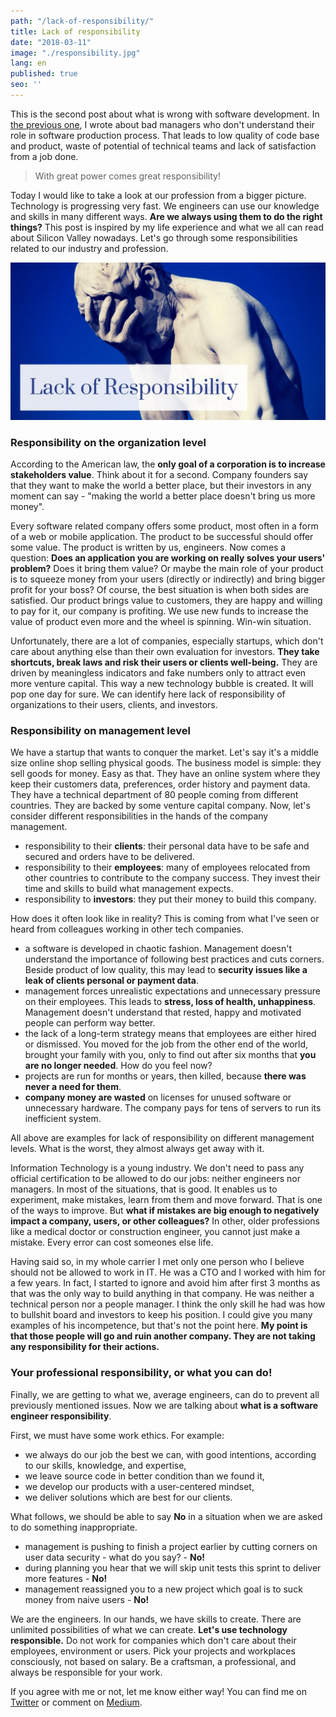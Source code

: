 ```yaml
---
path: "/lack-of-responsibility/"
title: Lack of responsibility
date: "2018-03-11"
image: "./responsibility.jpg"
lang: en
published: true
seo: ''
---
```


This is the second post about what is wrong with software development. In [the previous one](/what-is-wrong-with-software-development-management/), I wrote about bad managers who don't understand their role in software production process. That leads to low quality of code base and product, waste of potential of technical teams and lack of satisfaction from a job done.

> With great power comes great responsibility!

Today I would like to take a look at our profession from a bigger picture. Technology is progressing very fast. We engineers can use our knowledge and skills in many different ways. **Are we always using them to do the right things?** This post is inspired by my life experience and what we all can read about Silicon Valley nowadays. Let's go through some responsibilities related to our industry and profession.

![responsibility](./responsibility.jpg)

### Responsibility on the organization level

According to the American law, the **only goal of a corporation is to increase stakeholders value**. Think about it for a second. Company founders say that they want to make the world a better place, but their investors in any moment can say - "making the world a better place doesn't bring us more money".

Every software related company offers some product, most often in a form of a web or mobile application. The product to be successful should offer some value. The product is written by us, engineers. Now comes a question: **Does an application you are working on really solves your users' problem?** Does it bring them value? Or maybe the main role of your product is to squeeze money from your users (directly or indirectly) and bring bigger profit for your boss? Of course, the best situation is when both sides are satisfied. Our product brings value to customers, they are happy and willing to pay for it, our company is profiting. We use new funds to increase the value of product even more and the wheel is spinning. Win-win situation.

Unfortunately, there are a lot of companies, especially startups, which don't care about anything else than their own evaluation for investors. **They take shortcuts, break laws and risk their users or clients well-being.** They are driven by meaningless indicators and fake numbers only to attract even more venture capital. This way a new technology bubble is created. It will pop one day for sure. We can identify here lack of responsibility of organizations to their users, clients, and investors.

### Responsibility on management level

We have a startup that wants to conquer the market. Let's say it's a middle size online shop selling physical goods. The business model is simple: they sell goods for money. Easy as that. They have an online system where they keep their customers data, preferences, order history and payment data. They have a technical department of 80 people coming from different countries. They are backed by some venture capital company. Now, let's consider different responsibilities in the hands of the company management.

* responsibility to their **clients**: their personal data have to be safe and secured and orders have to be delivered.
* responsibility to their **employees**: many of employees relocated from other countries to contribute to the company success. They invest their time and skills to build what management expects.
* responsibility to **investors**: they put their money to build this company.

How does it often look like in reality? This is coming from what I've seen or heard from colleagues working in other tech companies.

* a software is developed in chaotic fashion. Management doesn't understand the importance of following best practices and cuts corners. Beside product of low quality, this may lead to **security issues like a leak of clients personal or payment data**.
* management forces unrealistic expectations and unnecessary pressure on their employees. This leads to **stress, loss of health, unhappiness**. Management doesn't understand that rested, happy and motivated people can perform way better.
* the lack of a long-term strategy means that employees are either hired or dismissed. You moved for the job from the other end of the world, brought your family with you, only to find out after six months that **you are no longer needed**. How do you feel now?
* projects are run for months or years, then killed, because **there was never a need for them**.
* **company money are wasted** on licenses for unused software or unnecessary hardware. The company pays for tens of servers to run its inefficient system.

All above are examples for lack of responsibility on different management levels. What is the worst, they almost always get away with it.

Information Technology is a young industry. We don't need to pass any official certification to be allowed to do our jobs: neither engineers nor managers. In most of the situations, that is good. It enables us to experiment, make mistakes, learn from them and move forward. That is one of the ways to improve. But **what if mistakes are big enough to negatively impact a company, users, or other colleagues?** In other, older professions like a medical doctor or construction engineer, you cannot just make a mistake. Every error can cost someones else life.

Having said so, in my whole carrier I met only one person who I believe should not be allowed to work in IT. He was a CTO and I worked with him for a few years. In fact, I started to ignore and avoid him after first 3 months as that was the only way to build anything in that company. He was neither a technical person nor a people manager. I think the only skill he had was how to bullshit board and investors to keep his position. I could give you many examples of his incompetence, but that's not the point here. **My point is that those people will go and ruin another company. They are not taking any responsibility for their actions.**

### Your professional responsibility, or what you can do!

Finally, we are getting to what we, average engineers, can do to prevent all previously mentioned issues. Now we are talking about **what is a software engineer responsibility**.

First, we must have some work ethics. For example:

* we always do our job the best we can, with good intentions, according to our skills, knowledge, and expertise,
* we leave source code in better condition than we found it,
* we develop our products with a user-centered mindset,
* we deliver solutions which are best for our clients.

What follows, we should be able to say **No** in a situation when we are asked to do something inappropriate.

* management is pushing to finish a project earlier by cutting corners on user data security - what do you say? - **No!**
* during planning you hear that we will skip unit tests this sprint to deliver more features - **No!**
* management reassigned you to a new project which goal is to suck money from naive users - **No!**

We are the engineers. In our hands, we have skills to create. There are unlimited possibilities of what we can create. **Let's use technology responsible.** Do not work for companies which don't care about their employees, environment or users. Pick your projects and workplaces consciously, not based on salary. Be a craftsman, a professional, and always be responsible for your work.

If you agree with me or not, let me know either way! You can find me on [Twitter](https://twitter.com/krzysu) or comment on [Medium](https://medium.com/@krzysu/lack-of-responsibility-858f7e9add5d).
